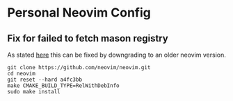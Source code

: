 # Personal Neovim Config

## Fix for failed to fetch mason registry
As stated [here](https://github.com/williamboman/mason.nvim/issues/1549#issuecomment-2079415294) this can be fixed by downgrading to an older neovim version.
```
git clone https://github.com/neovim/neovim.git
cd neovim
git reset --hard a4fc3bb
make CMAKE_BUILD_TYPE=RelWithDebInfo
sudo make install
```
